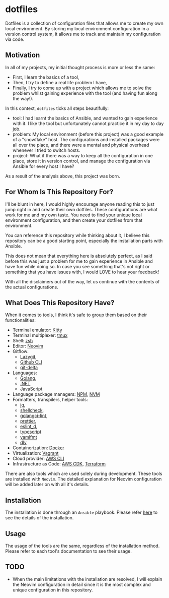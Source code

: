 # dotfiles

Dotfiles is a collection of configuration files that allows me to create my own local environment.
By storing my local environment configuration in a version control system, it allows me to track and maintain my configuration via code.

## Motivation

In all of my projects, my initial thought process is more or less the same:

- First, I learn the basics of a tool,
- Then, I try to define a real life problem I have,
- Finally, I try to come up with a project which allows me to solve the problem whilst gaining experience with the tool (and having fun along the way!).

In this context, `dotfiles` ticks all steps beautifully:

- tool: I had learnt the basics of Ansible, and wanted to gain experience with it. I like the tool but unfortunately cannot practice it in my day to day job.
- problem: My local environment (before this project) was a good example of a "snowflake" host. The configurations and installed packages were all over the place, and there were a mental and physical overhead whenever I tried to switch hosts.
- project: What if there was a way to keep all the configuration in one place, store it in version control, and manage the configuration via Ansible for every host I have?

As a result of the analysis above, this project was born.

## For Whom Is This Repository For?

I'll be blunt in here, I would highly encourage anyone reading this to just jump right in and create their own dotfiles.
These configurations are what work for me and my own taste. You need to find your unique local environment configuration, and then create your dotfiles from that environment.

You can reference this repository while thinking about it, I believe this repository can be a good starting point, especially the installation parts with Ansible.

This does not mean that everything here is absolutely perfect, as I said before this was just a problem for me to gain experience in Ansible and have fun while doing so.
In case you see something that's not right or something that you have issues with, I would LOVE to hear your feedback!

With all the disclaimers out of the way, let us continue with the contents of the actual configurations.

## What Does This Repository Have?

When it comes to tools, I think it's safe to group them based on their functionalities:

- Terminal emulator: [Kitty](https://sw.kovidgoyal.net/kitty/)
- Terminal multiplexer: [tmux](https://github.com/tmux/tmux/wiki)
- Shell: [zsh](https://zsh.sourceforge.io/)
- Editor: [Neovim](https://neovim.io/)
- Gitflow:
  - [Lazygit](https://github.com/jesseduffield/lazygit),
  - [Github CLI](https://cli.github.com/)
  - [git-delta](https://github.com/dandavison/delta)
- Languages:
  - [Golang](https://go.dev/),
  - [.NET](https://dotnet.microsoft.com/en-us/)
  - [JavaScript](https://nodejs.org/en)
- Language package managers: [NPM](https://www.npmjs.com/), [NVM](https://github.com/nvm-sh/nvm)
- Formatters, transpilers, helper tools:
  - [jq](https://github.com/jqlang/jq),
  - [shellcheck](https://github.com/koalaman/shellcheck),
  - [golangci-lint](https://github.com/golangci/golangci-lint),
  - [prettier](https://github.com/prettier/prettier),
  - [eslint_d](https://github.com/mantoni/eslint_d.js),
  - [typescript](https://www.typescriptlang.org/)
  - [yamlfmt](https://github.com/google/yamlfmt)
  - [dlv](https://github.com/go-delve/delve)
- Containerization: [Docker](https://www.docker.com/)
- Virtualization: [Vagrant](https://www.vagrantup.com/)
- Cloud provider: [AWS CLI](https://docs.aws.amazon.com/cli/latest/userguide/cli-chap-getting-started.html)
- Infrastructure as Code: [AWS CDK](https://aws.amazon.com/cdk/), [Terraform](https://www.terraform.io/)

There are also tools which are used solely during development. These tools are installed with `Neovim`. The detailed explanation for Neovim configuration will be added later on with all it's details.

## Installation

The installation is done through an `Ansible` playbook. Please refer [here](https://github.com/acikgozb/dotfiles/blob/main/setup/README.md) to see the details of the installation.

## Usage

The usage of the tools are the same, regardless of the installation method. Please refer to each tool's documentation to see their usage.

## TODO

- When the main limitations with the installation are resolved, I will explain the Neovim configuration in detail since it is the most complex and unique configuration in this repository.
